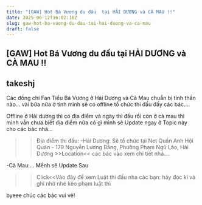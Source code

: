 ```yaml
---
title: "[GAW] Hot Bá Vương du đấu  tại HẢI DƯƠNG và CÀ MAU !!"
date: 2025-06-12T16:02:16Z
slug: gaw-hot-ba-vuong-du-dau-tai-hai-duong-va-ca-mau
draft: false
---
```


## [GAW] Hot Bá Vương du đấu  tại HẢI DƯƠNG và CÀ MAU !!

## takeshj

Các đồng chí Fan Tiểu Bá Vương ở Hải Dương và Cà Mau chuẩn bị tinh thần nào... vài bữa nữa ở tỉnh mình sẽ có offline tổ chức thi đấu đấy các bác....

Offline ở Hải dương thì có địa điểm và ngày thi đấu rồi còn ở cà mau thì mình vẫn chưa biết địa điểm nữa có gì mình sẽ Update ngay ở Topic này cho các bác nhá...

>>Địa điểm thi đấu:
-Hải Dương: Sẽ tổ chức tại  Net Quần Anh Hội Quán - 179 Nguyễn Lương Bằng, Phường Phạm Ngũ Lão, Hải Dương >>Location<< các bác vào xem chi tiết nhá....


-Cà Mau:... Mềnh sẽ Update Sau

>>Click<<Vào đây để xem Luật thi đấu nha các bạn: hãy đọc kĩ và ghi nhớ nhé kẻo phạm luật thì 

byeee chúc các bác vui vẻ!